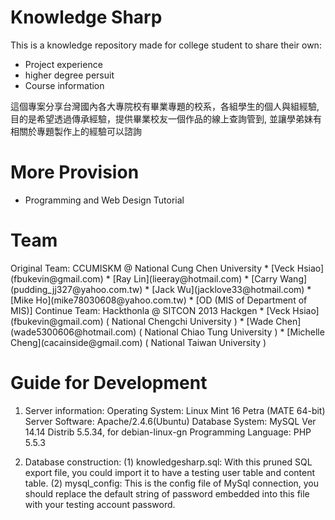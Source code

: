 Knowledge Sharp
===============
This is a knowledge repository made for college student to share their own:
* Project experience
* higher degree persuit
* Course information 

這個專案分享台灣國內各大專院校有畢業專題的校系，各組學生的個人與組經驗, 目的是希望透過傳承經驗，提供畢業校友一個作品的線上查詢管到, 並讓學弟妹有相關於專題製作上的經驗可以諮詢


More Provision
==============
* Programming and Web Design Tutorial

Team 
==============
<Name>
Original Team: CCUMISKM @ National Cung Chen University

<Member>
* [Veck Hsiao](fbukevin@gmail.com)
* [Ray Lin](lieeray@hotmail.com)
* [Carry Wang](pudding_jj327@yahoo.com.tw)
* [Jack Wu](jacklove33@hotmail.com)
* [Mike Ho](mike78030608@yahoo.com.tw)
* [OD (MIS of Department of MIS)]

<Name>
Continue Team: Hackthonla @ SITCON 2013 Hackgen

<Members>
* [Veck Hsiao](fbukevin@gmail.com) ( National Chengchi University )   
* [Wade Chen](wade5300606@hotmail.com) ( National Chiao Tung University )
* [Michelle Cheng](cacainside@gmail.com) ( National Taiwan University )


Guide for Development
==============
1. Server information:
Operating System:       Linux Mint 16 Petra (MATE 64-bit)
Server Software:        Apache/2.4.6(Ubuntu)
Database System:        MySQL Ver 14.14 Distrib 5.5.34, for debian-linux-gn
Programming Language:   PHP 5.5.3

2. Database construction:
    (1) knowledgesharp.sql: With this pruned SQL export file, you could import it to have a testing user table and content table. 
    (2) mysql_config: This is the config file of MySql connection, you should replace the default string of password embedded into this file with your testing account password.

